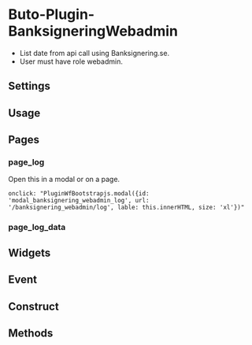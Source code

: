 # Buto-Plugin-BanksigneringWebadmin

<ul>
<li>List date from api call using Banksignering.se.</li>
<li>User must have role webadmin.</li>
</ul>

<a name="key_0"></a>

## Settings



<a name="key_1"></a>

## Usage



<a name="key_2"></a>

## Pages



<a name="key_2_0"></a>

### page_log

<p>Open this in a modal or on a page.</p>
<pre><code>onclick: "PluginWfBootstrapjs.modal({id: 'modal_banksignering_webadmin_log', url: '/banksignering_webadmin/log', lable: this.innerHTML, size: 'xl'})"</code></pre>

<a name="key_2_1"></a>

### page_log_data



<a name="key_3"></a>

## Widgets



<a name="key_4"></a>

## Event



<a name="key_5"></a>

## Construct



<a name="key_6"></a>

## Methods




